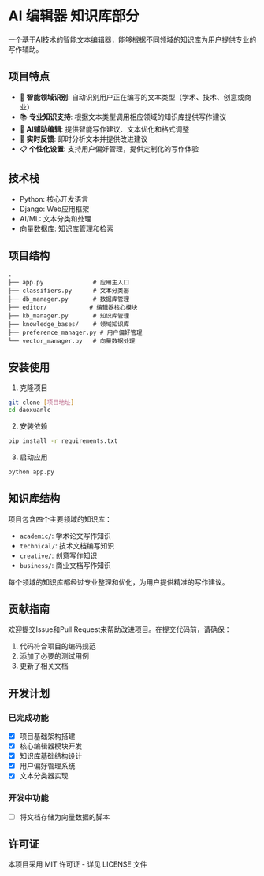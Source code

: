 # AI 编辑器 知识库部分

一个基于AI技术的智能文本编辑器，能够根据不同领域的知识库为用户提供专业的写作辅助。

## 项目特点

- 🎯 **智能领域识别**: 自动识别用户正在编写的文本类型（学术、技术、创意或商业）
- 📚 **专业知识支持**: 根据文本类型调用相应领域的知识库提供写作建议
- 🤖 **AI辅助编辑**: 提供智能写作建议、文本优化和格式调整
- 🔄 **实时反馈**: 即时分析文本并提供改进建议
- 📋 **个性化设置**: 支持用户偏好管理，提供定制化的写作体验

## 技术栈

- Python: 核心开发语言
- Django: Web应用框架
- AI/ML: 文本分类和处理
- 向量数据库: 知识库管理和检索

## 项目结构

```
.
├── app.py              # 应用主入口
├── classifiers.py      # 文本分类器
├── db_manager.py       # 数据库管理
├── editor/            # 编辑器核心模块
├── kb_manager.py       # 知识库管理
├── knowledge_bases/    # 领域知识库
├── preference_manager.py # 用户偏好管理
└── vector_manager.py   # 向量数据处理
```

## 安装使用

1. 克隆项目
```bash
git clone [项目地址]
cd daoxuanlc
```

2. 安装依赖
```bash
pip install -r requirements.txt
```

3. 启动应用
```bash
python app.py
```

## 知识库结构

项目包含四个主要领域的知识库：

- `academic/`: 学术论文写作知识
- `technical/`: 技术文档编写知识
- `creative/`: 创意写作知识
- `business/`: 商业文档写作知识

每个领域的知识库都经过专业整理和优化，为用户提供精准的写作建议。

## 贡献指南

欢迎提交Issue和Pull Request来帮助改进项目。在提交代码前，请确保：

1. 代码符合项目的编码规范
2. 添加了必要的测试用例
3. 更新了相关文档

## 开发计划

### 已完成功能
- [x] 项目基础架构搭建
- [x] 核心编辑器模块开发
- [x] 知识库基础结构设计
- [x] 用户偏好管理系统
- [x] 文本分类器实现

### 开发中功能
- [ ] 将文档存储为向量数据的脚本

## 许可证

本项目采用 MIT 许可证 - 详见 LICENSE 文件